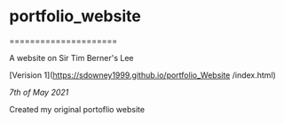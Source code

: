 # portfolio_website
=====================

A website on Sir Tim Berner's Lee

[Verision 1](https://sdowney1999.github.io/portfolio_Website /index.html)

*7th of May 2021*

Created my original portoflio website
